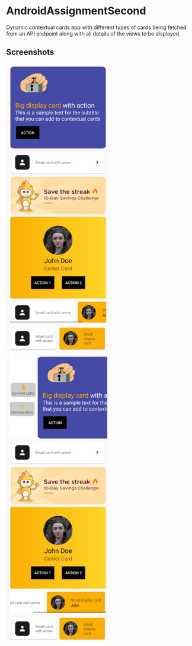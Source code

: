 # AndroidAssignmentSecond

Dynamic contextual cards app with different types of cards being fetched from an API endpoint along with all details of the views to be displayed.

## Screenshots

<p float="left">
  <img src="https://github.com/ShridharGoel/AndroidAssignmentSecond/blob/master/MainActivity.jpeg" width="280" />
  <img src="https://github.com/ShridharGoel/AndroidAssignmentSecond/blob/master/BigDisplayCardLongClicked.jpeg" width="280" /> 
</p>
